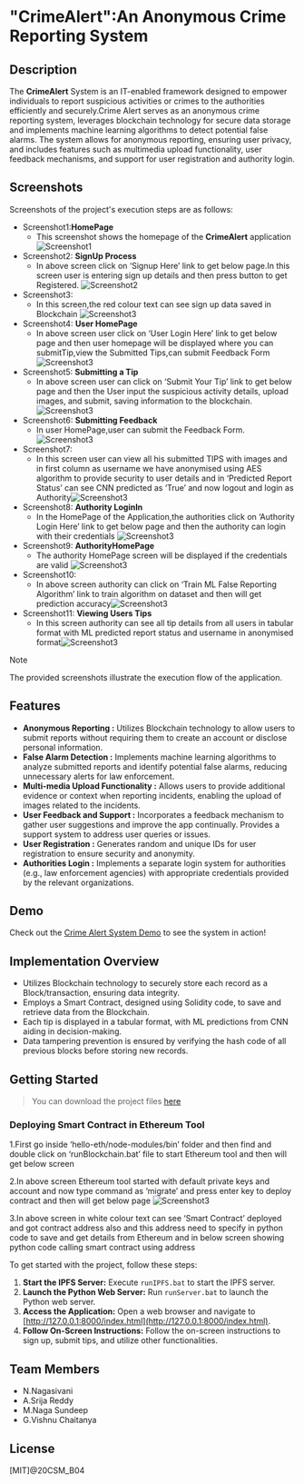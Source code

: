 # "CrimeAlert":An Anonymous Crime Reporting System
## Description
The **CrimeAlert** System is an IT-enabled framework designed to empower individuals to report suspicious activities or crimes to the authorities efficiently and securely.Crime Alert serves as an anonymous crime reporting system, leverages blockchain technology for secure data storage and implements machine learning algorithms to detect potential false alarms. The system allows for anonymous reporting, ensuring user privacy, and includes features such as multimedia upload functionality, user feedback mechanisms, and support for user registration and authority login.

## Screenshots

Screenshots of the project's execution steps are as follows:

- Screenshot1:**HomePage**
  - This screenshot shows the homepage of the **CrimeAlert** application ![Screenshot1](https://github.com/Srija4/anonymousreport/blob/main/Homepage.jpg)
- Screenshot2: **SignUp Process**
  - In above screen click on ‘Signup Here’ link to get below page.In this screen user is entering sign up details and then press button to get Registered.
 ![Screenshot2](https://github.com/Srija4/anonymousreport/blob/main/User%20SIgnup.jpg)
- Screenshot3:
  - In this screen,the red colour text can see sign up data saved in Blockchain  ![Screenshot3](https://github.com/Srija4/anonymousreport/blob/main/.jpg)
- Screenshot4: **User HomePage**
  - In above screen user click on ‘User Login Here’ link to get below page and then user homepage will be displayed where you can submitTip,view the Submitted Tips,can submit Feedback Form![Screenshot3](https://github.com/Srija4/anonymousreport/blob/main/User%20LoginIn.jpg)
- Screenshot5: **Submitting a Tip**
  - In above screen user can click on ‘Submit Your Tip’ link to get below page and then the User input the suspicious activity details, upload images, and submit, saving information to the blockchain.![Screenshot3](https://github.com/Srija4/anonymousreport/blob/main/User%20Tipsubmission.jpg)
- Screenshot6: **Submitting Feedback**
  - In user HomePage,user can submit the Feedback Form.![Screenshot3](https://github.com/Srija4/anonymousreport/blob/main/User%20FeedbackForm.jpg)
- Screenshot7:
  - In this screen user can view all his submitted TIPS with images and in first column as username we have anonymised using AES algorithm to provide security to user details and in ‘Predicted Report Status’ can see CNN predicted as ‘True’ and now logout and login as Authority![Screenshot3](https://github.com/Srija4/anonymousreport/blob/main/User%20View%20Submitted%20Tips.jpg)
- Screenshot8: **Authority LoginIn**
  - In the HomePage of the Application,the authorities click on ‘Authority Login Here’ link to get below page and then the authority can login with their credentials
![Screenshot3](https://github.com/Srija4/anonymousreport/blob/main/Authority%20Login.jpg)
- Screenshot9: **AuthorityHomePage**
  - The authority HomePage screen will be displayed if the credentials are valid
 ![Screenshot3](https://github.com/Srija4/anonymousreport/blob/main/Authority%20Homepage.jpg)
- Screenshot10:
  - In above screen authority can click on ‘Train ML False Reporting Algorithm’ link to train algorithm on dataset and then will get prediction accuracy![Screenshot3](https://github.com/Srija4/anonymousreport/blob/main/False%20Reporting%20algorithm.jpg)
- Screenshot11: **Viewing Users Tips**
  - In this screen authority can see all tip details from all users in tabular format with ML predicted report status and username in anonymised format![Screenshot3](https://github.com/Srija4/anonymousreport/blob/main/View%20users%20Submitted%20Tips.jpg)



> [!NOTE]  
> The provided screenshots illustrate the execution flow of the application.

## Features

- **Anonymous Reporting :** Utilizes Blockchain technology to allow users to submit reports without requiring them to create an account or disclose personal information.
- **False Alarm Detection :** Implements machine learning algorithms to analyze submitted reports and identify potential false alarms, reducing unnecessary alerts for law enforcement.
- **Multi-media Upload Functionality :** Allows users to provide additional evidence or context when reporting incidents, enabling the upload of images related to the incidents.
- **User Feedback and Support :** Incorporates a feedback mechanism to gather user suggestions and improve the app continually. Provides a support system to address user queries or issues.
- **User Registration :** Generates random and unique IDs for user registration to ensure security and anonymity.
- **Authorities Login :** Implements a separate login system for authorities (e.g., law enforcement agencies) with appropriate credentials provided by the relevant organizations.


## Demo

Check out the [Crime Alert System Demo](https://drive.google.com/file/d/1EtTVwEbIR7MFhfHPJ8k2Hx7H4Z0fklOm/view?usp=drive_link) to see the system in action!


## Implementation Overview

- Utilizes Blockchain technology to securely store each record as a Block/transaction, ensuring data integrity.
- Employs a Smart Contract, designed using Solidity code, to save and retrieve data from the Blockchain.
- Each tip is displayed in a tabular format, with ML predictions from CNN aiding in decision-making.
- Data tampering prevention is ensured by verifying the hash code of all previous blocks before storing new records.

## Getting Started

>You can download the project files [here](https://github.com/20CSM-MAJOR-PROJECTS/PROJECT-BATCH-4/archive/refs/heads/master.zip)

### Deploying Smart Contract in Ethereum Tool

1.First go inside ‘hello-eth/node-modules/bin’ folder and then find and double click on ‘runBlockchain.bat’ file to start Ethereum tool and then will get below screen

2.In above screen Ethereum tool started with default private keys and account and now type command as ‘migrate’ and press enter key to deploy contract and then will get below page
![Screenshot3](https://github.com/Srija4/anonymousreport/blob/main/runtime%20pic.jpg)

3.In above screen in white colour text can see ‘Smart Contract’ deployed and got contract address also and this address need to specify in python code to save and get details from Ethereum and in below screen showing python code calling smart contract using address

To get started with the project, follow these steps:

1. **Start the IPFS Server:** Execute `runIPFS.bat` to start the IPFS server.
2. **Launch the Python Web Server:** Run `runServer.bat` to launch the Python web server.
3. **Access the Application:** Open a web browser and navigate to [http://127.0.0.1:8000/index.html](http://127.0.0.1:8000/index.html).
4. **Follow On-Screen Instructions:** Follow the on-screen instructions to sign up, submit tips, and utilize other functionalities.
## Team Members

- N.Nagasivani
- A.Srija Reddy
- M.Naga Sundeep
- G.Vishnu Chaitanya
## License

[MIT]@20CSM_B04


